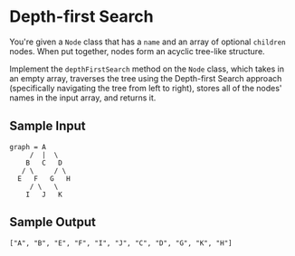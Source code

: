 # Depth-first Search
You're given a ```Node``` class that has a ```name``` and an array of optional ```children``` nodes. When put together, nodes form an acyclic tree-like structure.

Implement the ```depthFirstSearch``` method on the ```Node``` class, which takes in an empty array, traverses the tree using the Depth-first Search approach (specifically navigating the tree from left to right), stores all of the nodes' names in the input array, and returns it.


## Sample Input
``` 
graph = A
     /  |  \
    B   C   D
   / \     / \
  E   F   G   H
     / \   \
    I   J   K
```
## Sample Output
```
["A", "B", "E", "F", "I", "J", "C", "D", "G", "K", "H"]
```
